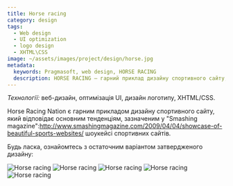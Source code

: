 ```yaml
---
title: Horse racing
category: design
tags:
  - Web design
  - UI optimization
  - logo design
  - XHTML\CSS
image: ~/assets/images/project/design/horse.jpg
metadata:
  keywords: Pragmasoft, web design, HORSE RACING
  description: HORSE RACING – гарний приклад дизайну спортивного сайту, який відповідає основним тенденціям, зазначеним у шоукейсі спортивних сайтів журналу Smashing. Розроблено Pragmasoft
---
```

*Технології:* веб-дизайн, оптимізація UI, дизайн логотипу, XHTML/CSS.

Horse Racing Nation є гарним прикладом дизайну спортивного сайту, який відповідає основним тенденціям, зазначеним у "Smashing magazine":http://www.smashingmagazine.com/2009/04/04/showcase-of-beautiful-sports-websites/  шоукейсі спортивних сайтів.

Будь ласка, ознайомтесь з остаточним варіантом затвердженого дизайну:

![Horse racing](~/assets/images/project/design/Horse_2.jpg)
![Horse racing](~/assets/images/project/design/Horse_3.jpg)
![Horse racing](~/assets/images/project/design/Horse_4.jpg)
![Horse racing](~/assets/images/project/design/Horse_5.jpg)
![Horse racing](~/assets/images/project/design/Horse_6.jpg)
